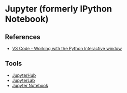 # Jupyter (formerly IPython Notebook)

<!--
https://github.com/datalayer-examples/jupyter-examples
https://github.com/datalayer-examples/jupyterlab-listings-examples
-->

## References

- [VS Code - Working with the Python Interactive window](https://code.visualstudio.com/docs/python/jupyter-support-py)

## Tools

- [JupyterHub](/jupyterhub.md)
- [JupyterLab](/jupyterlab.md)
- [Jupyter Notebook](/jupyter_notebook.md)

